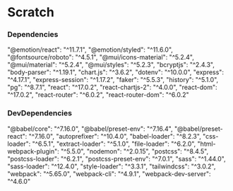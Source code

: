 # Scratch





### Dependencies
"@emotion/react": "^11.7.1",
"@emotion/styled": "^11.6.0",
"@fontsource/roboto": "^4.5.1",
"@mui/icons-material": "^5.2.4",
"@mui/material": "^5.2.4",
"@mui/styles": "^5.2.3",
"bcryptjs": "^2.4.3",
"body-parser": "^1.19.1",
"chart.js": "^3.6.2",
"dotenv": "^10.0.0",
"express": "^4.17.1",
"express-session": "^1.17.2",
"faker": "^5.5.3",
"history": "^5.1.0",
"pg": "^8.7.1",
"react": "^17.0.2",
"react-chartjs-2": "^4.0.0",
"react-dom": "^17.0.2",
"react-router": "^6.0.2",
"react-router-dom": "^6.0.2"

### DevDependencies
"@babel/core": "^7.16.0",
"@babel/preset-env": "^7.16.4",
"@babel/preset-react": "^7.16.0",
"autoprefixer": "^10.4.0",
"babel-loader": "^8.2.3",
"css-loader": "^6.5.1",
"extract-loader": "^5.1.0",
"file-loader": "^6.2.0",
"html-webpack-plugin": "^5.5.0",
"nodemon": "^2.0.15",
"postcss": "^8.4.5",
"postcss-loader": "^6.2.1",
"postcss-preset-env": "^7.0.1",
"sass": "^1.44.0",
"sass-loader": "^12.4.0",
"style-loader": "^3.3.1",
"tailwindcss": "^3.0.2",
"webpack": "^5.65.0",
"webpack-cli": "^4.9.1",
"webpack-dev-server": "^4.6.0"